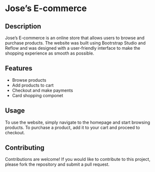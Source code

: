 # Jose’s E-commerce
## Description
Jose’s E-commerce is an online store that allows users to browse and purchase products. The website was built using Bootrstrap Studio and Reflow and was designed with a user-friendly interface to make the shopping experience as smooth as possible.

## Features
* Browse products 
* Add products to cart
* Checkout and make payments
* Card shopping componet

## Usage
To use the website, simply navigate to the homepage and start browsing products. To purchase a product, add it to your cart and proceed to checkout.

## Contributing
Contributions are welcome! If you would like to contribute to this project, please fork the repository and submit a pull request.
